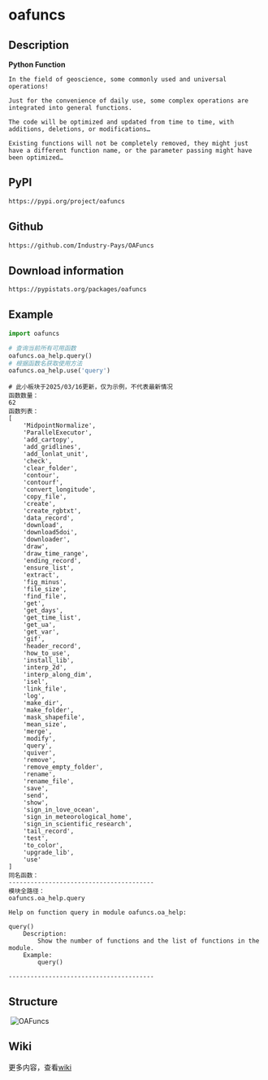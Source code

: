 # oafuncs

## Description

**Python Function**

```text
In the field of geoscience, some commonly used and universal operations!

Just for the convenience of daily use, some complex operations are integrated into general functions.

The code will be optimized and updated from time to time, with additions, deletions, or modifications…

Existing functions will not be completely removed, they might just have a different function name, or the parameter passing might have been optimized…
```

## PyPI

```html
https://pypi.org/project/oafuncs
```

## Github

```html
https://github.com/Industry-Pays/OAFuncs
```

## Download information
```html
https://pypistats.org/packages/oafuncs
```

## Example

```python
import oafuncs

# 查询当前所有可用函数
oafuncs.oa_help.query()
# 根据函数名获取使用方法
oafuncs.oa_help.use('query')
```

```shell
# 此小板块于2025/03/16更新，仅为示例，不代表最新情况
函数数量：
62
函数列表：
[
    'MidpointNormalize',
    'ParallelExecutor',
    'add_cartopy',
    'add_gridlines',
    'add_lonlat_unit',
    'check',
    'clear_folder',
    'contour',
    'contourf',
    'convert_longitude',
    'copy_file',
    'create',
    'create_rgbtxt',
    'data_record',
    'download',
    'download5doi',
    'downloader',
    'draw',
    'draw_time_range',
    'ending_record',
    'ensure_list',
    'extract',
    'fig_minus',
    'file_size',
    'find_file',
    'get',
    'get_days',
    'get_time_list',
    'get_ua',
    'get_var',
    'gif',
    'header_record',
    'how_to_use',
    'install_lib',
    'interp_2d',
    'interp_along_dim',
    'isel',
    'link_file',
    'log',
    'make_dir',
    'make_folder',
    'mask_shapefile',
    'mean_size',
    'merge',
    'modify',
    'query',
    'quiver',
    'remove',
    'remove_empty_folder',
    'rename',
    'rename_file',
    'save',
    'send',
    'show',
    'sign_in_love_ocean',
    'sign_in_meteorological_home',
    'sign_in_scientific_research',
    'tail_record',
    'test',
    'to_color',
    'upgrade_lib',
    'use'
]
同名函数：
----------------------------------------
模块全路径：
oafuncs.oa_help.query

Help on function query in module oafuncs.oa_help:

query()
    Description:
        Show the number of functions and the list of functions in the module.
    Example:
        query()

----------------------------------------
```

## Structure

<img title="" src="./oafuncs/data_store/OAFuncs.png" alt="">

<img title="OAFuncs" src="https://raw.githubusercontent.com/Industry-Pays/OAFuncs/main/oafuncs/_data/oafuncs.png" alt="OAFuncs">

## Wiki
更多内容，查看[wiki](https://opendeep.wiki/Industry-Pays/OAFuncs/introduction)